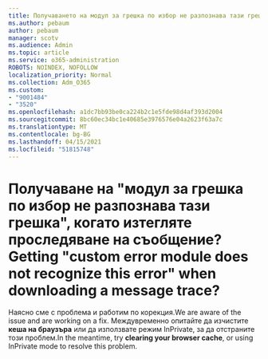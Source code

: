 ```yaml
---
title: Получаването на модул за грешка по избор не разпознава тази грешка при изтегляне на проследяване на съобщение?
ms.author: pebaum
author: pebaum
manager: scotv
ms.audience: Admin
ms.topic: article
ms.service: o365-administration
ROBOTS: NOINDEX, NOFOLLOW
localization_priority: Normal
ms.collection: Adm_O365
ms.custom:
- "9001484"
- "3520"
ms.openlocfilehash: a1dc7bb93be0ca224b2c1e5fde98d4af393d2004
ms.sourcegitcommit: 8bc60ec34bc1e40685e3976576e04a2623f63a7c
ms.translationtype: MT
ms.contentlocale: bg-BG
ms.lasthandoff: 04/15/2021
ms.locfileid: "51815748"
---
```

# <a name="getting-custom-error-module-does-not-recognize-this-error-when-downloading-a-message-trace"></a><span data-ttu-id="b1cd1-102">Получаване на "модул за грешка по избор не разпознава тази грешка", когато изтегляте проследяване на съобщение?</span><span class="sxs-lookup"><span data-stu-id="b1cd1-102">Getting "custom error module does not recognize this error" when downloading a message trace?</span></span>

<span data-ttu-id="b1cd1-103">Наясно сме с проблема и работим по корекция.</span><span class="sxs-lookup"><span data-stu-id="b1cd1-103">We are aware of the issue and are working on a fix.</span></span>  <span data-ttu-id="b1cd1-104">Междувременно опитайте да изчистите **кеша на браузъра** или да използвате режим InPrivate, за да отстраните този проблем.</span><span class="sxs-lookup"><span data-stu-id="b1cd1-104">In the meantime, try **clearing your browser cache**, or using InPrivate mode to resolve this problem.</span></span>